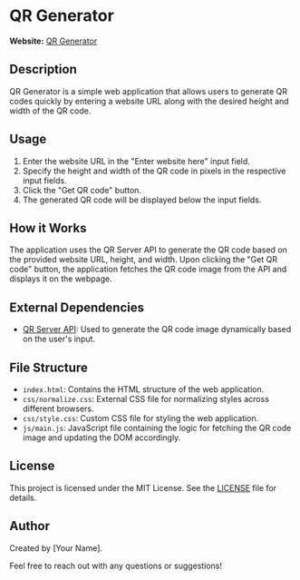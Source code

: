 # QR Generator

**Website:** [QR Generator](https://qrcodegenerator-jonhnson.netlify.app/)

## Description

QR Generator is a simple web application that allows users to generate QR codes quickly by entering a website URL along with the desired height and width of the QR code.

## Usage

1. Enter the website URL in the "Enter website here" input field.
2. Specify the height and width of the QR code in pixels in the respective input fields.
3. Click the "Get QR code" button.
4. The generated QR code will be displayed below the input fields.

## How it Works

The application uses the QR Server API to generate the QR code based on the provided website URL, height, and width. Upon clicking the "Get QR code" button, the application fetches the QR code image from the API and displays it on the webpage.

## External Dependencies

- [QR Server API](https://api.qrserver.com/v1/create-qr-code/): Used to generate the QR code image dynamically based on the user's input.

## File Structure

- `index.html`: Contains the HTML structure of the web application.
- `css/normalize.css`: External CSS file for normalizing styles across different browsers.
- `css/style.css`: Custom CSS file for styling the web application.
- `js/main.js`: JavaScript file containing the logic for fetching the QR code image and updating the DOM accordingly.

## License

This project is licensed under the MIT License. See the [LICENSE](LICENSE) file for details.

## Author

Created by [Your Name].

Feel free to reach out with any questions or suggestions!
